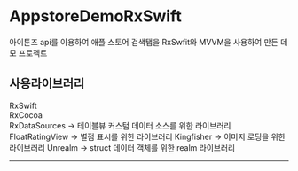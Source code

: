 AppstoreDemoRxSwift
=================

아이툰즈 api를 이용하여 애플 스토어 검색탭을 RxSwfit와 MVVM을 사용하여 만든 데모 프로젝트

사용라이브러리
-------------------------------

RxSwift          
RxCocoa          
RxDataSources    -> 테이블뷰 커스텀 데이터 소스를 위한 라이브러리
FloatRatingView  -> 별점 표시를 위한 라이브러리
Kingfisher       -> 이미지 로딩을 위한 라이브러리
Unrealm          -> struct 데이터 객체를 위한 realm 라이브러리

-------------------------------
